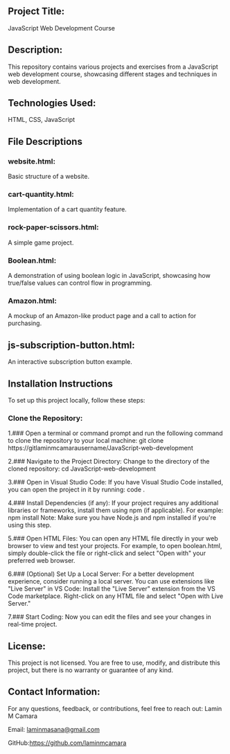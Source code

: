 ## Project Title:
JavaScript Web Development Course
## Description:
This repository contains various projects and exercises from a JavaScript web development course, showcasing different stages and techniques in web development.

## Technologies Used:
HTML, CSS, JavaScript

## File Descriptions
### website.html:
Basic structure of a website.

### cart-quantity.html:
Implementation of a cart quantity feature.

### rock-paper-scissors.html:
A simple game project.

### Boolean.html:
A demonstration of using boolean logic in JavaScript, showcasing how true/false values can control flow in programming.

### Amazon.html:
A mockup of an Amazon-like product page and a call to action for purchasing.

## js-subscription-button.html:
An interactive subscription button example.

## Installation Instructions

To set up this project locally, follow these steps:

### Clone the Repository:
1.### Open a terminal or command prompt and run the following command to clone the repository to your local machine:
   git clone https://gitlaminmcamarausername/JavaScript-web-development
   
2.### Navigate to the Project Directory:
Change to the directory of the cloned repository:
cd JavaScript-web-development

3.### Open in Visual Studio Code:
If you have Visual Studio Code installed, you can open the project in it by running: 
code .

4.### Install Dependencies (if any):
If your project requires any additional libraries or frameworks, install them using npm (if applicable). For example:
npm install
Note: Make sure you have Node.js and npm installed if you're using this step.

5.### Open HTML Files:
You can open any HTML file directly in your web browser to view and test your projects. For example, to open boolean.html, simply double-click the file or right-click and select "Open with" your preferred web browser.

6.### (Optional) Set Up a Local Server:
For a better development experience, consider running a local server. You can use extensions like "Live Server" in VS Code:
Install the "Live Server" extension from the VS Code marketplace.
Right-click on any HTML file and select "Open with Live Server."

7.### Start Coding:
Now you can edit the files and see your changes in real-time project.

## License:
This project is not licensed. You are free to use, modify, and distribute this project, but there is no warranty or guarantee of any kind.

## Contact Information: 
For any questions, feedback, or contributions, feel free to reach out:
Lamin M Camara

Email: laminmasana@gmail.com

GitHub:https://github.com/laminmcamara 